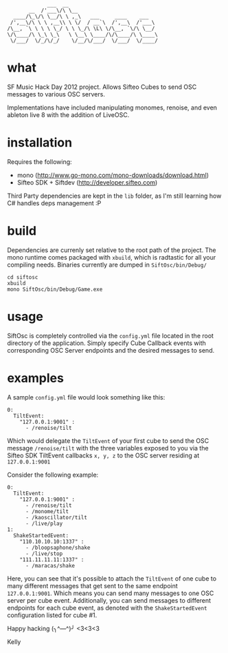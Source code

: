 ```
             ___  __
       __  /'___\/\ \__
  ____/\_\/\ \__/\ \ ,_\   ___     ____    ___
 /',__\/\ \ \ ,__\\ \ \/  / __`\  /',__\  /'___\
/\__, `\ \ \ \ \_/ \ \ \_/\ \L\ \/\__, `\/\ \__/
\/\____/\ \_\ \_\   \ \__\ \____/\/\____/\ \____\
 \/___/  \/_/\/_/    \/__/\/___/  \/___/  \/____/
```
# what
SF Music Hack Day 2012 project.  Allows Sifteo Cubes to send OSC messages to various OSC servers.

Implementations have included manipulating monomes, renoise, and even ableton live 8 with the addition of LiveOSC.

# installation
Requires the following:

- mono (http://www.go-mono.com/mono-downloads/download.html)
- Sifteo SDK + Siftdev (http://developer.sifteo.com)

Third Party dependencies are kept in the `lib` folder, as I'm still learning how C# handles deps management :P

# build

Dependencies are currenly set relative to the root path of the project.  The mono runtime comes packaged with `xbuild`, which is radtastic for all your compiling needs.  Binaries currently are dumped in `SiftOsc/bin/Debug/`

```
cd siftosc
xbuild
mono SiftOsc/bin/Debug/Game.exe
```
# usage
SiftOsc is completely controlled via the `config.yml` file located in the root directory of the application.  Simply specify Cube Callback events with corresponding OSC Server endpoints and the desired messages to send.

# examples

A sample `config.yml` file would look something like this:

```
0:
  TiltEvent:
    "127.0.0.1:9001" :
      - /renoise/tilt
```

Which would delegate the `TiltEvent` of your first cube to send the OSC message `/renoise/tilt` with the three variables exposed to you via the Sifteo SDK TiltEvent callbacks `x, y, z` to the OSC server residing at `127.0.0.1:9001`

Consider the following example:

```
0:
  TiltEvent:
    "127.0.0.1:9001" :
      - /renoise/tilt
      - /monome/tilt
      - /kaoscillator/tilt
      - /live/play
1:
  ShakeStartedEvent:
    "110.10.10.10:1337" :
      - /bloopsaphone/shake
      - /live/stop
    "111.11.11.11:1337" :
      - /maracas/shake
```

Here, you can see that it's possible to attach the `TiltEvent` of one cube to many different messages that get sent to the same endpoint `127.0.0.1:9001`.  Which means you can send many messages to one OSC server per cube event.  Additionally, you can send messages to different endpoints for each cube event, as denoted with the `ShakeStartedEvent` configuration listed for cube #1.

Happy hacking (╮^—^)╯ <3<3<3

Kelly
